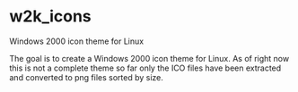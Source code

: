 # w2k_icons
Windows 2000 icon theme for Linux

The goal is to create a Windows 2000 icon theme for Linux. As of right now this is not a complete theme so far only the ICO files have been extracted and converted to png files sorted by size.

